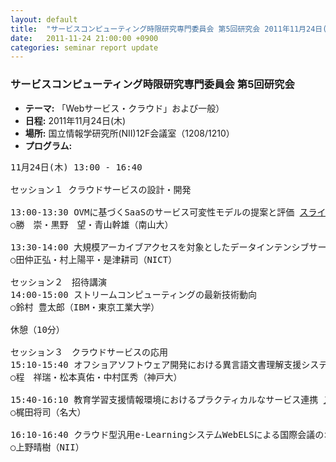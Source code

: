 ```yaml
---
layout: default
title:  "サービスコンピューティング時限研究専門委員会 第5回研究会 2011年11月24日(木)"
date:   2011-11-24 21:00:00 +0900
categories: seminar report update
---
```


### サービスコンピューティング時限研究専門委員会 第5回研究会
- __テーマ:__ 「Webサービス・クラウド」および一般）
- __日程:__ 2011年11月24日(木)
- __場所:__ 国立情報学研究所(NII)12F会議室（1208/1210）
- __プログラム:__


<pre>
11月24日(木) 13:00 - 16:40

セッション１ クラウドサービスの設計・開発

13:00-13:30 OVMに基づくSaaSのサービス可変性モデルの提案と評価 <a href="/assets/file/20111124/aoyama_talk20111124.pdf">スライド</a>
○勝　崇・黒野　望・青山幹雄（南山大）

13:30-14:00 大規模アーカイブアクセスを対象としたデータインテンシブサービスの提案 <a href="/assets/file/20111124/mtnk_talk20111124.pdf">スライド</a>
○田仲正弘・村上陽平・是津耕司（NICT）

セッション２　招待講演
14:00-15:00 ストリームコンピューティングの最新技術動向
○鈴村 豊太郎（IBM・東京工業大学）

休憩（10分）

セッション３　クラウドサービスの応用
15:10-15:40 オフショアソフトウェア開発における異言語文書理解支援システムの実験的評価 <a href="/assets/file/20111124/tei_talk20111124.pdf">スライド</a>
○程　祥瑞・松本真佑・中村匡秀（神戸大）

15:40-16:10 教育学習支援情報環境におけるプラクティカルなサービス連携 <a href="/assets/file/20111124/kajita_talk20111124.pdf">スライド</a>
○梶田将司（名大）

16:10-16:40 クラウド型汎用e-LearningシステムWebELSによる国際会議のオンライン配信実験と評価 <a href="/assets/file/20111124/ueno_talk20111124.pdf">スライド</a>
○上野晴樹（NII）
</pre>

